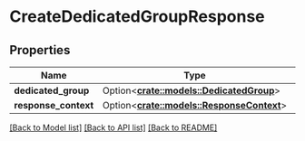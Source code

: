 # CreateDedicatedGroupResponse

## Properties

Name | Type | Description | Notes
------------ | ------------- | ------------- | -------------
**dedicated_group** | Option<[**crate::models::DedicatedGroup**](DedicatedGroup.md)> |  | [optional]
**response_context** | Option<[**crate::models::ResponseContext**](ResponseContext.md)> |  | [optional]

[[Back to Model list]](../README.md#documentation-for-models) [[Back to API list]](../README.md#documentation-for-api-endpoints) [[Back to README]](../README.md)


